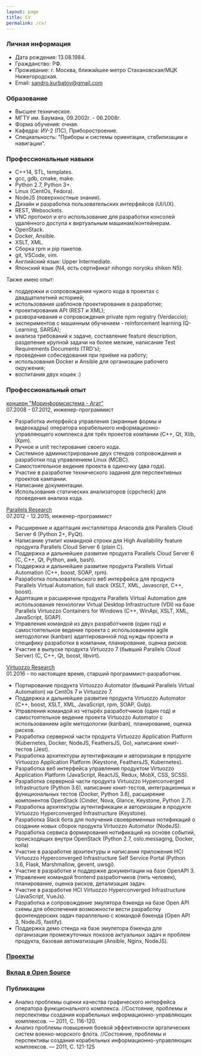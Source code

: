 ```yaml
---
layout: page
title: CV
permalink: /cv/
---
```

### Личная информация
* Дата рождения: 13.08.1984.
* Гражданство: РФ.
* Проживание: г. Москва, ближайшее метро Стахановская/МЦК Нижегородская.
* Email: [sandro.kurbatov@gmail.com](mailto:sandro.kurbatov@gmail.com)


### Образование
* Высшее техническое.
* МГТУ им. Баумана, 09.2002г. - 06.2008г.
* Форма обучения: очная.
* Кафедра: ИУ-2 (ПС), Приборостроение.
* Специальность: "Приборы и системы ориентации, стабилизации и навигации".


### Профессиональные навыки
* C++14, STL, templates.
* gcc, gdb, cmake, make.
* Python 2.7, Python 3+.
* Linux (CentOs, Fedora).
* NodeJS (поверхностные знания).
* Дизайн и разработка пользовательских интерфейсов (UI/UX).
* REST, Websockets.
* VNC протокол и его использование для разработки консолей удалённого доступа к виртуальным машинам/контейнерам.
* OpenStack.
* Docker, Ansible.
* XSLT, XML.
* Сборка rpm и pip пакетов.
* git, VSCode, vim.
* Английский язык: Upper Intermediate.
* Японский язык (N4, есть сертификат nihongo noryoku shiken N5).

Также имею опыт:
* поддержки и сопровождения чужого кода в проектах с двадцатилетней историей;
* использования шаблонов проектирования в разработке;
* проектирования API (REST и XML);
* разворачивания и сопровождения private npm registry (Verdaccio);
* экспериментов с машинным обучением - reinforcement learning (Q-Learning, SARSA);
* анализа требований к задаче, составление feature description, разделение крупной задачи на более мелкие, написание Test Requirements Documents (TRD's);
* проведения собеседования при приёме на работу;
* использования Docker и Ansible для организации рабочего окружения;
* воспитания двух кошек :)


### Профессиональный опыт
[концерн "Моринформсистема - Агат"](http://www.concern-agat.ru)  
07.2008 - 07.2012, инженер-программист  

* Разработка интерфейса управления (экранные формы и видеокадры) оператора корабельного информационно-управляющего комплекса для трёх проектов компании (C++, Qt, Xlib, lXpm).
* Ручное и unit тестирование своего кода.
* Системное администрирование двух стендов сопровождения и разработки под управлением Linux (МСВС).
* Самостоятельное ведение проекта в одиночку (два года).
* Участие в разработке технического задания для перспективных проектов кампании.
* Написание документации.
* Использования статических анализаторов (cppcheck) для проведения анализа кода.

[Parallels Research](https://www.parallels.com)  
07.2012 - 12.2015, инженер-программист  

* Расширение и адаптация инсталлятора Anaconda для Parallels Cloud Server 6 (Python 2+, PyQt).
* Написание утилит командной строки для High Availability feature продукта Parallels Cloud Server 6 (plain С).
* Поддержка и дальнейшее развитие продукта Parallels Cloud Server 6 (C, C++, Qt, Python, awk, bash).
* Поддержка и дальнейшее развитие продукта Parallels Virtual Automation (C++, boost, SOAP, rpm).
* Разработка пользовательского веб интерфейса для продукта Parallels Virtual Automation, full stack (XSLT, XML, Javascript, C++, boost).
* Адаптация и расширение продукта Parallels Virtual Automation для использования технологии Virtual Desktop Infrastructure (VDI) на базе Parallels Virtuozzo Containers for Windows (C++, WinApi, XSLT, XML, JavaScript, SOAP).
* Управления командой из двух разработчиков (один год) и самостоятельное ведение проекта с использованием agile методологии (kanban) адаптированной под нужды проекта и специфику разработки в компании, планирование, оценка рисков.
* Участие в выпуске продукта Virtuozzo 7 (бывший Parallels Cloud Server) (C, C++, Qt, boost, libvirt).

[Virtuozzo Research](https://virtuozzo.com)  
01.2016 - по настоящее время, старший программист-разработчик.  

* Портирование продукта Virtuozzo Automator (бывший Parallels Virtual Automation) на CentOs 7 и Virtuozzo 7.
* Поддержка и дальнейшее развитие продукта Virtuozzo Automator (C++, boost, XSLT, XML, JavaScript, rpm, SOAP, Gulp).
* Управления командой из четырёх разработчиков (один год) и самостоятельное ведение проекта Virtuozzo Automator с использованием agile методологии (kanban), планирование, оценка рисков.
* Разработка серверной части продукта Virtuozzo Application Platform (Kubernetes, Docker, NodeJS, FeathersJS, Go), написание юнит-тестов (Jest).
* Разработка архитектуры аутентификации и авторизации в продукте Virtuozzo Application Platform (Keystone, FeathersJS, Kubernetes).
* Разработка веб интерфейса управления продуктом Virtuozzo Application Platform (JavaScript, ReactJS, Redux, MobX, CSS, SCSS).
* Разработка серверной части продукта Virtuozzo Hyperconverged Infrastructure (Python 3.6), написание юнит-тестов, интеграционных и функциональных тестов (Docker, Python 3.6), расширение компонентов OpenStack (Cinder, Nova, Glance, Keystone, Python 2.7).
* Разработка архитектуры аутентификации и авторизации в продукте Virtuozzo Hyperconverged Infrastructure (Keystone).
* Разработка Slack бота для получения своевременных нотификаций о создании новых сборок продукта Virtuozzo Automator (NodeJS).
* Разработка сервиса формирования нотификаций на основе событий, происходящих внутри OpenStack (Python 2.7, oslo.messaging, Docker, kolla)
* Участие в разработке архитектуры и написании приложения HCI Virtuozzo Hyperconverged Infrastructure Self Service Portal (Python 3.6, Flask, Marshmallow, gevent, uwsgi).
* Участие в разработке и поддержке документации на базе OpenAPI 3.
* Управление командой frontend разработчиков (пять человек), планирование, оценка рисков, детализация задач.
* Участие в разработке HCI Virtuozzo Hyperconverged Infrastructure (JavaScript, VueJs).
* Разработка и сопровождение эмулятора бэкенда на базе Open API схемы для обеспечения возможности вести разработку фронтендерских задач параллельно с командой бэкенда (Open API 3, NodeJS, fastify).
* Поддержка демо стенда на базе эмулятора бэкенда для организации промежуточных показов актуальных задач и проблем продукта, базовая автоматизация (Ansible, Nginx, NodeJS).


### [Проекты](/projects)


### [Вклад в Open Source](/contributions)


### Публикации
* Анализ проблемы оценки качества графического интерфейса оператора функционального комплекса. //Состояние, проблемы и перспективы создания корабельных информационно-управляющих комплексов. — 2011, С. 116-120.
* Анализ проблемы повышения боевой эффективности эргатических систем военно-морского флота. //Состояние, проблемы и перспективы создания корабельных информационно-управляющих комплексов. — 2011, С. 121-125
